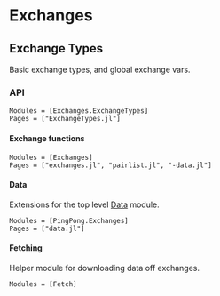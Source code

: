 # Exchanges

## Exchange Types
Basic exchange types, and global exchange vars.

### API
```@autodocs
Modules = [Exchanges.ExchangeTypes]
Pages = ["ExchangeTypes.jl"]
```
#### Exchange functions
```@autodocs
Modules = [Exchanges]
Pages = ["exchanges.jl", "pairlist.jl", "-data.jl"]
```

#### Data

Extensions for the top level [Data](./data.md) module.

```@autodocs
Modules = [PingPong.Exchanges]
Pages = ["data.jl"]
```

#### Fetching

Helper module for downloading data off exchanges.
```@autodocs
Modules = [Fetch]
```
